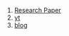1. <a href="https://arxiv.org/pdf/1905.11946.pdf">Research Paper</a>
2. <a href="https://www.youtube.com/watch?v=_OZsGQHB41s&t=165s">yt</a>
3. <a href="https://amaarora.github.io/2020/08/13/efficientnet.html">blog</a>
